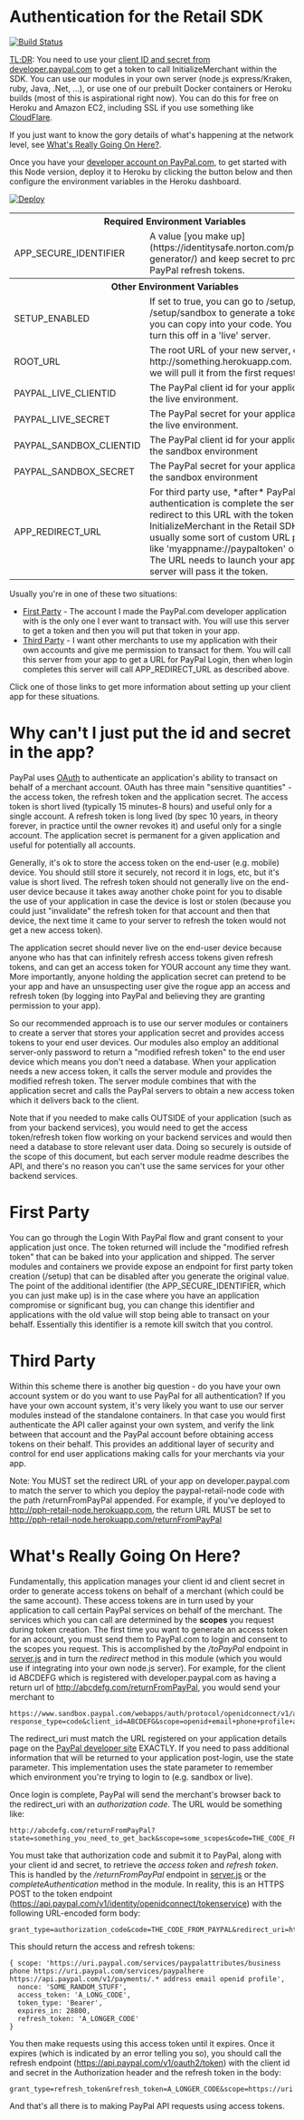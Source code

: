 Authentication for the Retail SDK
=================================

[![Build Status](https://travis-ci.org/djMax/paypal-retail-node.svg)](https://travis-ci.org/djMax/paypal-retail-node)

[TL;DR](http://www.urbandictionary.com/define.php?term=tl%3Bdr): You need to use your
[client ID and secret from developer.paypal.com](https://developer.paypal.com/developer/applications)
to get a token to call InitializeMerchant within the SDK. You can use our modules in your own server
(node.js express/Kraken, ruby, Java, .Net, ...), or use one of our prebuilt Docker containers or
Heroku builds (most of this is aspirational right now). You can do this for free on Heroku and Amazon EC2,
including SSL if you use something like [CloudFlare](https://blog.cloudflare.com/introducing-universal-ssl/).

If you just want to know the gory details of what's happening at the network level, see [What's Really Going On Here?](#what_s_really_going_on_here_).

Once you have your [developer account on PayPal.com](https://developer.paypal.com), to get started with this Node version, deploy it to Heroku by clicking the button below and then configure the environment variables in the Heroku dashboard.

[![Deploy](https://www.herokucdn.com/deploy/button.png)](https://heroku.com/deploy?template=https://github.com/djMax/paypal-retail-node.git)

<table>
<tr><th colspan="2">Required Environment Variables</th></tr>
<tr><td>APP_SECURE_IDENTIFIER</td><td>A value [you make up](https://identitysafe.norton.com/password-generator/)
 and keep secret to protect your PayPal refresh tokens.</td></tr>
<tr><th colspan="2">Other Environment Variables</th></tr>
<tr><td>SETUP_ENABLED</td><td>If set to true, you can go to /setup/live or /setup/sandbox to generate a token which you
can copy into your code. You should turn this off in a 'live' server.</td></tr>
<tr><td>ROOT_URL</td><td>The root URL of your new server, e.g. http://something.herokuapp.com. If not set, we will pull
it from the first request we see.</td></tr>
<tr><td>PAYPAL_LIVE_CLIENTID</td><td>The PayPal client id for your application in the live environment.</td></tr>
<tr><td>PAYPAL_LIVE_SECRET</td><td>The PayPal secret for your application in the live environment.</td></tr>
<tr><td>PAYPAL_SANDBOX_CLIENTID</td><td>The PayPal client id for your application in the sandbox environment</td></tr>
<tr><td>PAYPAL_SANDBOX_SECRET</td><td>The PayPal secret for your application in the sandbox environment</td></tr>
<tr><td>APP_REDIRECT_URL</td><td>For third party use, *after* PayPal authentication is complete the server will redirect to
this URL with the token for InitializeMerchant in the Retail SDK. This is usually some sort of custom URL protocol like 'myappname://paypaltoken' or similar. The URL needs to launch your app and this server will pass it the token.</td></tr>
</table>

Usually you're in one of these two situations:

* [First Party](#first-party) - The account I made the PayPal.com developer application with is the only one I ever want to transact with. You will use this server to get a token and then you will put that token in your app.
* [Third Party](#third-party) - I want other merchants to use my application with their own accounts and give me permission to transact for them. You will call this server from your app to get a URL for PayPal Login, then when login completes this server will call APP_REDIRECT_URL as described above.

Click one of those links to get more information about setting up your client app for these situations.

Why can't I just put the id and secret in the app?
==================================================
PayPal uses [OAuth](http://en.wikipedia.org/wiki/OAuth) to authenticate an application's ability to transact on behalf of a merchant account.
OAuth has three main "sensitive quantities" - the access token, the refresh token and the application secret. The access token is short lived (typically 15 minutes-8 hours)
and useful only for a single account. A refresh token is long lived (by spec 10 years, in theory forever, in practice until the owner revokes it) and useful only
for a single account. The application secret is permanent for a given application and useful for potentially all accounts.

Generally, it's ok to store the access token on the end-user (e.g. mobile) device. You should still store it securely, not record it in logs, etc, but it's value is short lived.
The refresh token should not generally live on the end-user device because it takes away another choke point for you to disable the use of your application in case the device is
lost or stolen (because you could just "invalidate" the refresh token for that account and then that device, the next time it came to your server to refresh the token would not get a
new access token).

The application secret should never live on the end-user device because anyone who has that can infinitely refresh access tokens given refresh
tokens, and can get an access token for YOUR account any time they want. More importantly, anyone holding the application secret can pretend to be your
app and have an unsuspecting user give the rogue app an access and refresh token (by logging into PayPal and believing they are granting permission to your app).

So our recommended approach is to use our server modules or containers to create a server that stores your application secret and provides access tokens to your end user devices.
Our modules also employ an additional server-only password to return a "modified refresh token" to the end user device which means you don't need a database. When your application
needs a new access token, it calls the server module and provides the modified refresh token. The server module combines that with the application secret and calls the PayPal
servers to obtain a new access token which it delivers back to the client.

Note that if you needed to make calls OUTSIDE of your application (such as from your backend services), you would need to get the access token/refresh token flow working on your
backend services and would then need a database to store relevant user data. Doing so securely is outside of the scope of this document, but each server module readme describes
the API, and there's no reason you can't use the same services for your other backend services.

First Party
===========
You can go through the Login With PayPal flow and grant consent to your application just once. The token returned will include the
"modified refresh token" that can be baked into your application and shipped. The server modules and containers we provide expose an
endpoint for first party token creation (/setup) that can be disabled after you generate the original value. The point of the additional
identifier (the APP_SECURE_IDENTIFIER, which you can just make up) is in the case where you have an application compromise or significant bug, you can change
this identifier and applications with the old value will stop being able to transact on your behalf. Essentially this identifier is
a remote kill switch that you control.

Third Party
===========
Within this scheme there is another big question - do you have your own account system or do you want to use PayPal for
all authentication? If you have your own account system, it's very likely you want to use our server modules instead of
the standalone containers. In that case you would first authenticate the API caller against your own system, and verify
the link between that account and the PayPal account before obtaining access tokens on their behalf. This provides an
additional layer of security and control for end user applications making calls for your merchants via your app.

Note: You MUST set the redirect URL of your app on developer.paypal.com to match the server to which you deploy the paypal-retail-node code with the path /returnFromPayPal appended. For example, if you've deployed to http://pph-retail-node.herokuapp.com, the return URL MUST be set to http://pph-retail-node.herokuapp.com/returnFromPayPal

What's Really Going On Here?
============================

Fundamentally, this application manages your client id and client secret in order to generate access tokens on behalf of a merchant (which could be the same account).
These access tokens are in turn used by your application to call certain PayPal services on behalf of the merchant. The services which you can call are determined by
the **scopes** you request during token creation. The first time you want to generate an access token for an account,
you must send them to PayPal.com to login and consent to the scopes you request. This is accomplished by the */toPayPal*
endpoint in [server.js](server.js) and in turn the *redirect* method in this module (which you would use if integrating into your own node.js server). For example, for the
client id ABCDEFG which is registered with developer.paypal.com as having a return url of http://abcdefg.com/returnFromPayPal, you would send your merchant to

````
https://www.sandbox.paypal.com/webapps/auth/protocol/openidconnect/v1/authorize?response_type=code&client_id=ABCDEFG&scope=openid+email+phone+profile+address+https://uri.paypal.com/services/paypalhere+https://api.paypal.com/v1/payments/.*+https://uri.paypal.com/services/paypalattributes/business&redirect_uri=http%3A%2F%2Fabcdefg.com%2FreturnFromPayPal&state=something_you_need_to_get_back
````

The redirect_uri must match the URL registered on your application details page on the [PayPal developer site](https://developer.paypal.com/developer/applications) EXACTLY.
If you need to pass additional information that will be returned to your application post-login, use the state parameter. This implementation uses the state parameter to
remember which environment you're trying to login to (e.g. sandbox or live).

Once login is complete, PayPal will send the merchant's browser back to the redirect_uri with an *authorization code*. The URL would be something like:

````
http://abcdefg.com/returnFromPayPal?state=something_you_need_to_get_back&scope=some_scopes&code=THE_CODE_FROM_PAYPAL
````

You must take that authorization code and submit it to PayPal, along with your client id and secret, to retrieve the *access token* 
and *refresh token*. This is handled by the */returnFromPayPal* endpoint in [server.js](server.js) or the *completeAuthentication* method 
in the module. In reality, this is an HTTPS POST to the token endpoint (https://api.paypal.com/v1/identity/openidconnect/tokenservice) with the following URL-encoded form body:

````
grant_type=authorization_code&code=THE_CODE_FROM_PAYPAL&redirect_uri=http%3A%2F%2Fabcdefg.com%2FreturnFromPayPal
````

This should return the access and refresh tokens:

````
{ scope: 'https://uri.paypal.com/services/paypalattributes/business phone https://uri.paypal.com/services/paypalhere https://api.paypal.com/v1/payments/.* address email openid profile',
  nonce: 'SOME_RANDOM_STUFF',
  access_token: 'A_LONG_CODE',
  token_type: 'Bearer',
  expires_in: 28800,
  refresh_token: 'A_LONGER_CODE'
}
 ````
 
You then make requests using this access token until it expires. Once it expires (which is indicated by an error telling you so),
you should call the refresh endpoint (https://api.paypal.com/v1/oauth2/token) with the client id and secret in the
Authorization header and the refresh token in the body:
 
````
grant_type=refresh_token&refresh_token=A_LONGER_CODE&scope=https://uri.paypal.com/services/paypalattributes/business+phone+https://uri.paypal.com/services/paypalhere+https://api.paypal.com/v1/payments/.*+address+email+openid+profile
````

And that's all there is to making PayPal API requests using access tokens.